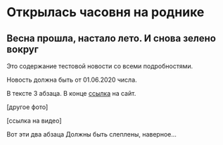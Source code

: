 # Открылась часовня на роднике

## Весна прошла, настало лето. И снова зелено вокруг

Это содержание тестовой новости со всеми подробностями.

Новость должна быть от 01.06.2020 числа.

В тексте 3 абзаца. В конце [ссылка](https://github.com) на сайт.

[другое фото]

[ссылка на видео]

Вот эти два абзаца
Должны быть слеплены, наверное...
